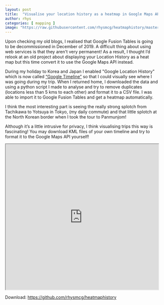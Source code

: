 ```yaml
---
layout: post
title:  "Visualise your location history as a heatmap in Google Maps API!"
author: rhys
categories: [ mapping ]
image: "https://raw.githubusercontent.com/rhysmcg/heatmaphistory/master/google%20Maps%20Test.png"
---
```

Upon checking my old blogs, I realised that Google Fusion Tables is going to be decommissioned in December of 2019. A difficult thing about using web services is that they aren't very permanent! As  a result, I thought I’d relook at an old project about displaying your Location History as a heat map but this time convert it to use the Google Maps API instead.

During my holiday to Korea and Japan I enabled "Google Location History" which is now called [“Google Timeline”](https://www.google.com/maps/timeline) so that I could visually see where I was going during my trip. When I returned home, I downloaded the data and using a python script I made to analyse and try to remove duplicates (locations less than 5 kms to each other) and format it to a CSV file. I was able to import it to Google Fusion Tables and get a heatmap automatically. 

I think the most interesting part is seeing the really strong splotch from Tachikawa to Yotsuya in Tokyo, (my daily commute) and that little splotch at the North Korean border when I took the tour to Panmunjom!

Although it’s a little intrusive for privacy, I think visualising trips this way is fascinating! You may download KML files of your own timeline and try to format it to the Google Maps API yourself!

<iframe src="https://rhysmcg.github.io/heatmaphistory/" width="100%" height="480"></iframe>

Download: <a href="https://github.com/rhysmcg/heatmaphistory">https://github.com/rhysmcg/heatmaphistory</a>